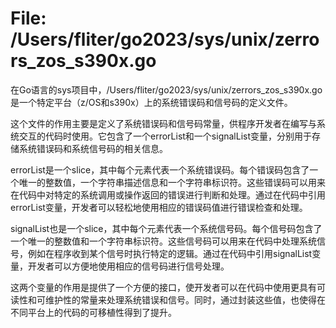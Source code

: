 # File: /Users/fliter/go2023/sys/unix/zerrors_zos_s390x.go

在Go语言的sys项目中，/Users/fliter/go2023/sys/unix/zerrors_zos_s390x.go是一个特定平台（z/OS和s390x）上的系统错误码和信号码的定义文件。

这个文件的作用主要是定义了系统错误码和信号码常量，供程序开发者在编写与系统交互的代码时使用。它包含了一个errorList和一个signalList变量，分别用于存储系统错误码和系统信号码的相关信息。

errorList是一个slice，其中每个元素代表一个系统错误码。每个错误码包含了一个唯一的整数值，一个字符串描述信息和一个字符串标识符。这些错误码可以用来在代码中对特定的系统调用或操作返回的错误进行判断和处理。通过在代码中引用errorList变量，开发者可以轻松地使用相应的错误码值进行错误检查和处理。

signalList也是一个slice，其中每个元素代表一个系统信号码。每个信号码包含了一个唯一的整数值和一个字符串标识符。这些信号码可以用来在代码中处理系统信号，例如在程序收到某个信号时执行特定的逻辑。通过在代码中引用signalList变量，开发者可以方便地使用相应的信号码进行信号处理。

这两个变量的作用是提供了一个方便的接口，使开发者可以在代码中使用更具有可读性和可维护性的常量来处理系统错误和信号。同时，通过封装这些值，也使得在不同平台上的代码的可移植性得到了提升。

